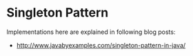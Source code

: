 # Singleton Pattern
Implementations here are explained in following blog posts:

- http://www.javabyexamples.com/singleton-pattern-in-java/



